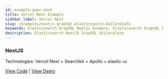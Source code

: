 ```yaml
---
id: example-apps-next
title: Vercel Next Example
sidebar_label: Vercel Next
slug: /examples/nextjs-graphql-elasticsearch-boilerplate
keywords: Elasticsearch GraphQL Nextjs Example, Elasticsearch GraphQL boilerplate 
description: Elasticsearch NextJS GraphQL boilerplate
---
```

### NextJS
Technologies: Vercel Next + Searchkit + Apollo + elastic-ui 

[View Code](https://github.com/searchkit/searchkit/tree/next/examples/next-demo) | [View Demo](https://demo.searchkit.co)
